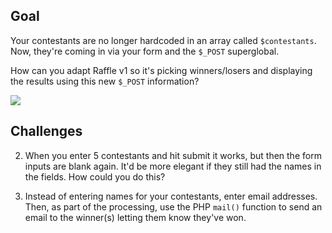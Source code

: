## Goal

Your contestants are no longer hardcoded in an array called `$contestants`. Now, they're coming in via your form and the `$_POST` superglobal.

How can you adapt Raffle v1 so it's picking winners/losers and displaying the results using this new `$_POST` information?

<img src='http://making-the-internet.s3.amazonaws.com/php-raffle-v2.png'>



## Challenges

2. When you enter 5 contestants and hit submit it works, but then the form inputs are blank again. It'd be more elegant if they still had the names in the fields. How could you do this?

3. Instead of entering names for your contestants, enter email addresses. Then, as part of the processing, use the PHP `mail()` function to send an email to the winner(s) letting them know they've won.
